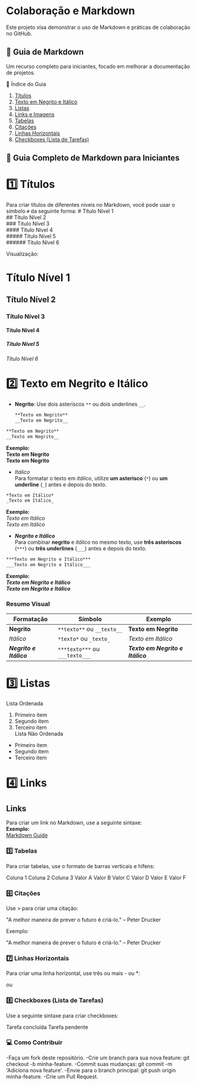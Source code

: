 # Colaboração e Markdown
Este projeto visa demonstrar o uso de Markdown e práticas de colaboração no GitHub.
## 📝 Guia de Markdown
Um recurso completo para iniciantes, focado em melhorar a documentação de projetos.

📖 Índice do Guia

1. [Títulos](#títulos)  
2. [Texto em Negrito e Itálico](#texto-em-negrito-e-itálico)  
3. [Listas](#listas)  
4. [Links e Imagens](#links-e-imagens)  
5. [Tabelas](#tabelas)  
6. [Citações](#citações)  
7. [Linhas Horizontais](#linhas-horizontais)  
8. [Checkboxes (Lista de Tarefas)](#checkboxes-lista-de-tarefas)


## 📌 Guia Completo de Markdown para Iniciantes

# 1️⃣ Títulos
Para criar títulos de diferentes níveis no Markdown, você pode usar o símbolo `#` da seguinte forma:
\# Título Nível 1  
\## Título Nível 2  
\### Título Nível 3  
\#### Título Nível 4  
\##### Título Nível 5  
\###### Título Nível 6

Visualização:
# Título Nível 1

## Título Nível 2

### Título Nível 3

#### Título Nível 4

##### Título Nível 5

###### Título Nível 6

# 2️⃣ Texto em Negrito e Itálico
- **Negrito**: Use dois asteriscos `**` ou dois underlines `__`.
  ```markdown
  **Texto em Negrito**
  __Texto em Negrito__
```markdown  
**Texto em Negrito**  
__Texto em Negrito__  
```  
**Exemplo:**  
**Texto em Negrito**  
__Texto em Negrito__  
- *Itálico*  
Para formatar o texto em *itálico*, utilize **um asterisco** (`*`) ou **um underline** (`_`) antes e depois do texto.  
```markdown  
*Texto em Itálico*  
_Texto em Itálico_  
```  
**Exemplo:**  
*Texto em Itálico*  
_Texto em Itálico_  
- ***Negrito e Itálico***  
Para combinar **negrito** e *itálico* no mesmo texto, use **três asteriscos** (`***`) ou **três underlines** (`___`) antes e depois do texto.  
```markdown  
***Texto em Negrito e Itálico***  
___Texto em Negrito e Itálico___  
```  
**Exemplo:**  
***Texto em Negrito e Itálico***  
___Texto em Negrito e Itálico___  
### Resumo Visual  
| Formatação           | Símbolo                   | Exemplo                     |
|----------------------|---------------------------|-----------------------------|
| **Negrito**          | `**texto**` ou `__texto__`| **Texto em Negrito**        |
| *Itálico*            | `*texto*` ou `_texto_`    | *Texto em Itálico*          |
| ***Negrito e Itálico*** | `***texto***` ou `___texto___` | ***Texto em Negrito e Itálico*** |

# 3️⃣ Listas
Lista Ordenada
1. Primeiro item  
2. Segundo item  
3. Terceiro item  
Lista Não Ordenada
- Primeiro item  
- Segundo item  
- Terceiro item

# 4️⃣ Links 
## Links  
Para criar um link no Markdown, use a seguinte sintaxe:  
**Exemplo:**  
[Markdown Guide](https://www.markdownguide.org/)

### 5️⃣ Tabelas
Para criar tabelas, use o formato de barras verticais e hífens:

Coluna 1	Coluna 2	Coluna 3
Valor A	Valor B	Valor C
Valor D	Valor E	Valor F

### 6️⃣ Citações
Use > para criar uma citação:

"A melhor maneira de prever o futuro é criá-lo." – Peter Drucker

Exemplo:

"A melhor maneira de prever o futuro é criá-lo." – Peter Drucker

### 7️⃣ Linhas Horizontais
Para criar uma linha horizontal, use três ou mais - ou *:

ou

### 8️⃣ Checkboxes (Lista de Tarefas)
Use a seguinte sintaxe para criar checkboxes:

 Tarefa concluída
 Tarefa pendente

### 💻 Como Contribuir
-Faça um fork deste repositório.
-Crie um branch para sua nova feature: git checkout -b minha-feature.
-Commit suas mudanças: git commit -m 'Adiciona nova feature'.
-Envie para o branch principal: git push origin minha-feature.
-Crie um Pull Request.



